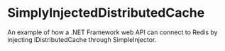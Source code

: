 # SimplyInjectedDistributedCache
An example of how a .NET Framework web API can connect to Redis by injecting IDistributedCache through SimpleInjector.

